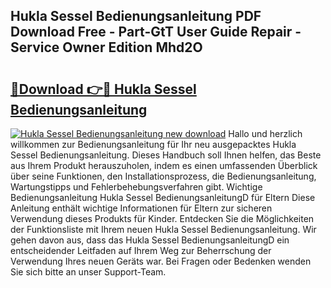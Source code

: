 ## Hukla Sessel Bedienungsanleitung PDF Download Free - Part-GtT User Guide Repair - Service Owner Edition Mhd2O

# <h2><a href="http://df5otu.blite.top/?on=Hukla+Sessel+Bedienungsanleitung">🔗Download 👉🔴 Hukla Sessel Bedienungsanleitung</a></h2>

[![Hukla Sessel Bedienungsanleitung new download](https://i.imgur.com/lujVjoI.png)](http://df5otu.blite.top/?on=Hukla+Sessel+Bedienungsanleitung)
Hallo und herzlich willkommen zur Bedienungsanleitung für Ihr neu ausgepacktes Hukla Sessel Bedienungsanleitung. Dieses Handbuch soll Ihnen helfen, das Beste aus Ihrem Produkt herauszuholen, indem es einen umfassenden Überblick über seine Funktionen, den Installationsprozess, die Bedienungsanleitung, Wartungstipps und Fehlerbehebungsverfahren gibt. Wichtige Bedienungsanleitung Hukla Sessel BedienungsanleitungD für Eltern Diese Anleitung enthält wichtige Informationen für Eltern zur sicheren Verwendung dieses Produkts für Kinder. Entdecken Sie die Möglichkeiten der Funktionsliste mit Ihrem neuen Hukla Sessel Bedienungsanleitung. Wir gehen davon aus, dass das Hukla Sessel BedienungsanleitungD ein entscheidender Leitfaden auf Ihrem Weg zur Beherrschung der Verwendung Ihres neuen Geräts war. Bei Fragen oder Bedenken wenden Sie sich bitte an unser Support-Team.
